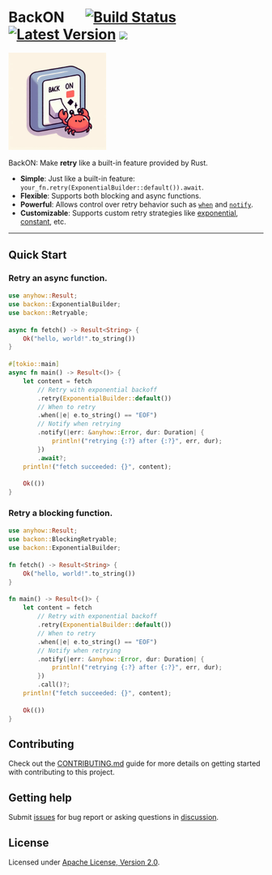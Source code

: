 # BackON &emsp; [![Build Status]][actions] [![Latest Version]][crates.io] [![](https://img.shields.io/discord/1111711408875393035?logo=discord&label=discord)](https://discord.gg/8ARnvtJePD)

[Build Status]: https://img.shields.io/github/actions/workflow/status/Xuanwo/backon/ci.yml?branch=main
[actions]: https://github.com/Xuanwo/backon/actions?query=branch%3Amain
[Latest Version]: https://img.shields.io/crates/v/backon.svg
[crates.io]: https://crates.io/crates/backon

<img src="./.github/assets/logo.jpeg" alt="BackON" width="38.2%"/>

BackON: Make **retry** like a built-in feature provided by Rust.

- **Simple**: Just like a built-in feature: `your_fn.retry(ExponentialBuilder::default()).await`.
- **Flexible**: Supports both blocking and async functions.
- **Powerful**: Allows control over retry behavior such as [`when`](https://docs.rs/backon/latest/backon/struct.Retry.html#method.when) and [`notify`](https://docs.rs/backon/latest/backon/struct.Retry.html#method.notify).
- **Customizable**: Supports custom retry strategies like [exponential](https://docs.rs/backon/latest/backon/struct.ExponentialBuilder.html), [constant](https://docs.rs/backon/latest/backon/struct.ConstantBuilder.html), etc.

---

## Quick Start

### Retry an async function.

```rust
use anyhow::Result;
use backon::ExponentialBuilder;
use backon::Retryable;

async fn fetch() -> Result<String> {
    Ok("hello, world!".to_string())
}

#[tokio::main]
async fn main() -> Result<()> {
    let content = fetch
        // Retry with exponential backoff
        .retry(ExponentialBuilder::default())
        // When to retry
        .when(|e| e.to_string() == "EOF")
        // Notify when retrying
        .notify(|err: &anyhow::Error, dur: Duration| {
            println!("retrying {:?} after {:?}", err, dur);
        })
        .await?;
    println!("fetch succeeded: {}", content);

    Ok(())
}
```

### Retry a blocking function.

```rust
use anyhow::Result;
use backon::BlockingRetryable;
use backon::ExponentialBuilder;

fn fetch() -> Result<String> {
    Ok("hello, world!".to_string())
}

fn main() -> Result<()> {
    let content = fetch
        // Retry with exponential backoff
        .retry(ExponentialBuilder::default())
        // When to retry
        .when(|e| e.to_string() == "EOF")
        // Notify when retrying
        .notify(|err: &anyhow::Error, dur: Duration| {
            println!("retrying {:?} after {:?}", err, dur);
        })
        .call()?;
    println!("fetch succeeded: {}", content);

    Ok(())
}
```

## Contributing

Check out the [CONTRIBUTING.md](./CONTRIBUTING.md) guide for more details on getting started with contributing to this
project.

## Getting help

Submit [issues](https://github.com/Xuanwo/backon/issues/new/choose) for bug report or asking questions
in [discussion](https://github.com/Xuanwo/backon/discussions/new?category=q-a).

## License

Licensed under <a href="./LICENSE">Apache License, Version 2.0</a>.
